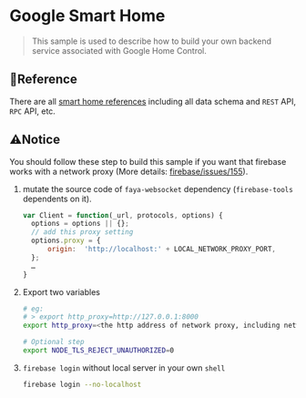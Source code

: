 # Google Smart Home

> This sample is used to describe how to build your own backend service associated with Google Home Control.

## 🔖Reference

There are all [smart home references] including all data schema and `REST` API, `RPC` API, etc.

[smart home references]: https://developers.google.com/actions/smarthome/traits/

## ⚠️Notice

You should follow these step to build this sample if you want that firebase works with a network proxy (More details: [firebase/issues/155]).

[firebase/issues/155]: https://github.com/firebase/firebase-tools/issues/155

1. mutate the source code of `faya-websocket` dependency (`firebase-tools` dependents on it).

   ```js
   var Client = function(_url, protocols, options) {
     options = options || {};
     // add this proxy setting
     options.proxy = {
         origin:  'http://localhost:' + LOCAL_NETWORK_PROXY_PORT,
     };
     …
   }
   ```

1. Export two variables

   ```sh
   # eg:
   # > export http_proxy=http://127.0.0.1:8000
   export http_proxy=<the http address of network proxy, including network port>

   # Optional step
   export NODE_TLS_REJECT_UNAUTHORIZED=0
   ```

1. `firebase login` without local server in your own `shell`

   ```sh
   firebase login --no-localhost
   ```
